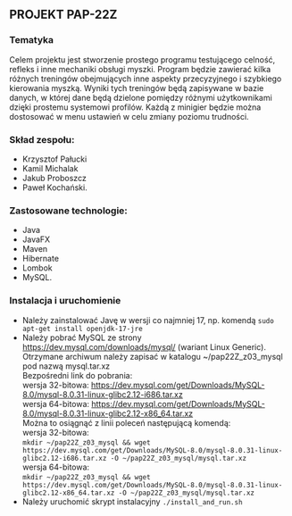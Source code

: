 ## PROJEKT PAP-22Z

### Tematyka
Celem projektu jest stworzenie prostego programu testującego celność, refleks i
inne mechaniki obsługi myszki. Program będzie zawierać kilka różnych treningów
obejmujących inne aspekty przecyzyjnego i szybkiego kierowania myszką. Wyniki
tych treningów będą zapisywane w bazie danych, w której dane będą dzielone
pomiędzy różnymi użytkownikami dzięki prostemu systemowi profilów. Każdą z
minigier będzie można dostosować w menu ustawień w celu zmiany poziomu
trudności.

### Skład zespołu:
* Krzysztof Pałucki
* Kamil Michalak
* Jakub Proboszcz
* Paweł Kochański.

### Zastosowane technologie:
* Java
* JavaFX
* Maven
* Hibernate
* Lombok
* MySQL.

### Instalacja i uruchomienie
* Należy zainstalować Javę w wersji co najmniej 17, np. komendą `sudo apt-get install openjdk-17-jre`
* Należy pobrać MySQL ze strony https://dev.mysql.com/downloads/mysql/ (wariant Linux Generic).  
  Otrzymane archiwum należy zapisać w katalogu ~/pap22Z_z03_mysql pod nazwą mysql.tar.xz  
    Bezpośredni link do pobrania:  
        wersja 32-bitowa: https://dev.mysql.com/get/Downloads/MySQL-8.0/mysql-8.0.31-linux-glibc2.12-i686.tar.xz  
        wersja 64-bitowa: https://dev.mysql.com/get/Downloads/MySQL-8.0/mysql-8.0.31-linux-glibc2.12-x86_64.tar.xz  
    Można to osiągnąć z linii poleceń następującą komendą:  
        wersja 32-bitowa:  
`mkdir ~/pap22Z_z03_mysql && wget https://dev.mysql.com/get/Downloads/MySQL-8.0/mysql-8.0.31-linux-glibc2.12-i686.tar.xz -O ~/pap22Z_z03_mysql/mysql.tar.xz`  
        wersja 64-bitowa:  
`mkdir ~/pap22Z_z03_mysql && wget https://dev.mysql.com/get/Downloads/MySQL-8.0/mysql-8.0.31-linux-glibc2.12-x86_64.tar.xz -O ~/pap22Z_z03_mysql/mysql.tar.xz`  
* Należy uruchomić skrypt instalacyjny `./install_and_run.sh`
